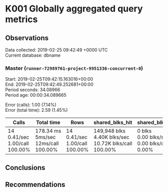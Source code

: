 # K001 Globally aggregated query metrics

## Observations ##
Data collected: 2019-02-25 09:42:49 +0000 UTC  
Current database: dbname  



### Master (`runner-72989761-project-9951336-concurrent-0`) ###
Start: 2019-02-25T09:42:15.163016+00:00  
End: 2019-02-25T09:42:49.252681+00:00  
Period seconds: 34.08966  
Period age: 00:00:34.089665  

Error (calls): 1.00 (7.14%)  
Error (total time): 2.59 (1.45%)

Calls | Total&nbsp;time | Rows | shared_blks_hit | shared_blks_read | shared_blks_dirtied | shared_blks_written | blk_read_time | blk_write_time | kcache_reads | kcache_writes | kcache_user_time_ms | kcache_system_time 
-------|------------|------|-----------------|------------------|---------------------|---------------------|---------------|----------------|--------------|---------------|---------------------|--------------------
14<br/>0.41/sec<br/>1.00/call<br/>100.00% |178.34&nbsp;ms<br/>5ms/sec<br/>12ms/call<br/>100.00% |14<br/>0.41/sec<br/>1.00/call<br/>100.00% |149,948&nbsp;blks<br/>4.40K&nbsp;blks/sec<br/>10.72K&nbsp;blks/call<br/>100.00% |0&nbsp;blks<br/>0.00&nbsp;blks/sec<br/>0.00&nbsp;blks/call<br/>0.00% |0&nbsp;blks<br/>0.00&nbsp;blks/sec<br/>0.00&nbsp;blks/call<br/>0.00% |0&nbsp;blks<br/>0.00&nbsp;blks/sec<br/>0.00&nbsp;blks/call<br/>0.00% |0.00&nbsp;ms<br/>0s/sec<br/>0s/call<br/>0.00% |0.00&nbsp;ms<br/>0s/sec<br/>0s/call<br/>0.00% |0.00&nbsp;bytes<br/>0.00&nbsp;bytes/sec<br/>0.00&nbsp;bytes/call<br/>0.00% |0.00&nbsp;bytes<br/>0.00&nbsp;bytes/sec<br/>0.00&nbsp;bytes/call<br/>0.00% |0.00&nbsp;ms<br/>0s/sec<br/>0s/call<br/>0.00% |0.00&nbsp;ms<br/>0s/sec<br/>0s/call<br/>0.00%





## Conclusions ##


## Recommendations ##

